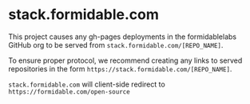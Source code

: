 # stack.formidable.com

This project causes any gh-pages deployments in the formidablelabs GitHub org to be served from `stack.formidable.com/[REPO_NAME]`.

To ensure proper protocol, we recommend creating any links to served repositories in the form `https://stack.formidable.com/[REPO_NAME]`.


`stack.formidable.com` will client-side redirect to `https://formidable.com/open-source`
